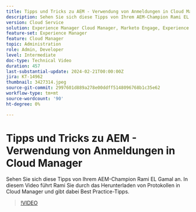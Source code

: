 ```yaml
---
title: Tipps und Tricks zu AEM - Verwendung von Anmeldungen in Cloud Manager
description: Sehen Sie sich diese Tipps von Ihrem AEM-Champion Rami EL Gamal an. In diesem Video führt Rami Sie durch das Herunterladen von Protokollen in Cloud Manager und gibt dabei Best Practice-Tipps.
version: Cloud Service
solution: Experience Manager Cloud Manager, Marketo Engage, Experience Manager
feature-set: Experience Manager
feature: Cloud Manager
topic: Administration
role: Admin, Developer
level: Intermediate
doc-type: Technical Video
duration: 457
last-substantial-update: 2024-02-21T00:00:00Z
jira: KT-14962
thumbnail: 3427314.jpeg
source-git-commit: 2997601d889a278e00ddff5148096768b1c35e62
workflow-type: tm+mt
source-wordcount: '90'
ht-degree: 0%

---
```



# Tipps und Tricks zu AEM - Verwendung von Anmeldungen in Cloud Manager

Sehen Sie sich diese Tipps von Ihrem AEM-Champion Rami EL Gamal an. In diesem Video führt Rami Sie durch das Herunterladen von Protokollen in Cloud Manager und gibt dabei Best Practice-Tipps.

>[!VIDEO](https://video.tv.adobe.com/v/3427492/?learn=on)
